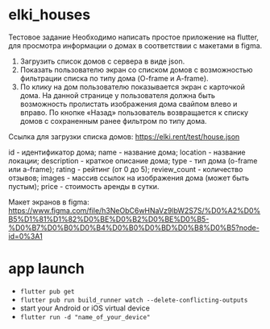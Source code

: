 # elki_houses

Тестовое задание
Необходимо написать простое приложение на flutter, для просмотра информации о домах в соответствии с макетами в figma. 

1. Загрузить список домов с сервера в виде json.
2. Показать пользователю экран со списком домов с возможностью фильтрации списка по типу дома (O-frame и A-frame).
3. По клику на дом пользователю показывается экран с карточкой дома. На данной странице у пользователя должна быть возможность пролистать изображения дома свайпом влево и вправо. По кнопке «Назад» пользователь возвращается к списку домов с сохраненным ранее фильтром по типу дома.

Ссылка для загрузки списка домов:
https://elki.rent/test/house.json

id - идентификатор дома;
name - название дома;
location - название локации;
description - краткое описание дома;
type - тип дома (o-frame или a-frame);
rating - рейтинг (от 0 до 5);
review_count - количество отзывов;
images - массив ссылок на изображения дома (может быть пустым);
price - стоимость аренды в сутки.



Макет экранов в figma:
https://www.figma.com/file/h3NeObC6wHNaVz9lbW2S7S/%D0%A2%D0%B5%D1%81%D1%82%D0%BE%D0%B2%D0%BE%D0%B5-%D0%B7%D0%B0%D0%B4%D0%B0%D0%BD%D0%B8%D0%B5?node-id=0%3A1

# app launch
- `flutter pub get`
- `flutter pub run build_runner watch --delete-conflicting-outputs`
- start your Android or iOS virtual device
- `flutter run -d "name_of_your_device"`